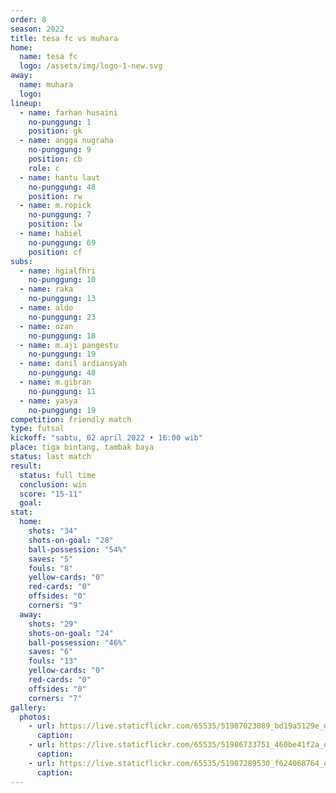 ```yaml
---
order: 8
season: 2022
title: tesa fc vs muhara
home:
  name: tesa fc
  logo: /assets/img/logo-1-new.svg
away:
  name: muhara
  logo:
lineup:
  - name: farhan husaini
    no-punggung: 1
    position: gk
  - name: angga nugraha
    no-punggung: 9
    position: cb
    role: c
  - name: hantu laut
    no-punggung: 48
    position: rw
  - name: m.ropick
    no-punggung: 7
    position: lw
  - name: habiel
    no-punggung: 69
    position: cf
subs:
  - name: hgialfhri
    no-punggung: 10
  - name: raka
    no-punggung: 13
  - name: aldo
    no-punggung: 23
  - name: ozan
    no-punggung: 18
  - name: m.aji pangestu
    no-punggung: 19
  - name: danil ardiansyah
    no-punggung: 48
  - name: m.gibran
    no-punggung: 11
  - name: yasya
    no-punggung: 19
competition: friendly match
type: futsal
kickoff: "sabtu, 02 april 2022 • 16:00 wib"
place: tiga bintang, tambak baya
status: last match
result:
  status: full time
  conclusion: win
  score: "15-11"
  goal: 
stat:
  home:
    shots: "34"
    shots-on-goal: "28"
    ball-possession: "54%"
    saves: "5"
    fouls: "8"
    yellow-cards: "0"
    red-cards: "0"
    offsides: "0"
    corners: "9"
  away:
    shots: "29"
    shots-on-goal: "24"
    ball-possession: "46%"
    saves: "6"
    fouls: "13"
    yellow-cards: "0"
    red-cards: "0"
    offsides: "0"
    corners: "7"
gallery:
  photos:
    - url: https://live.staticflickr.com/65535/51987023089_bd19a5129e_o.jpg
      caption: 
    - url: https://live.staticflickr.com/65535/51986733751_460be41f2a_o.jpg
      caption:
    - url: https://live.staticflickr.com/65535/51987289530_f624068764_o.jpg
      caption:
---
```

